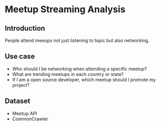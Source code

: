 # Meetup Streaming Analysis

## Introduction

People attend meeups not just listening to topic but also networking.

## Use case

* Who should I be networking when attending a specific meetup?
* What are trending meetups in each country or state?
* If I am a open source developer, which meetup should I promote my project?

## Dataset

* Meetup API
* CommonCrawler
